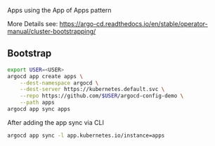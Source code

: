 Apps using the App of Apps pattern

More Details see: https://argo-cd.readthedocs.io/en/stable/operator-manual/cluster-bootstrapping/

## Bootstrap

```sh
export USER=<USER>
argocd app create apps \
    --dest-namespace argocd \
    --dest-server https://kubernetes.default.svc \
    --repo https://github.com/$USER/argocd-config-demo \
    --path apps  
argocd app sync apps  
```

After adding the app sync via CLI
```sh
argocd app sync -l app.kubernetes.io/instance=apps
```